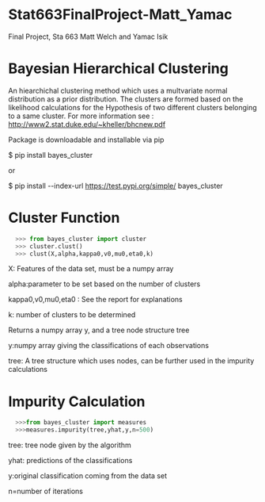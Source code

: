 # Stat663FinalProject-Matt_Yamac
Final Project, Sta 663 Matt Welch and Yamac Isik 

# Bayesian Hierarchical Clustering

An hiearchichal clustering method which uses a multvariate normal distribution as a prior distribution. The clusters are formed based on the likelihood calculations for the Hypothesis of two different clusters belonging to a same cluster. For more information see :
http://www2.stat.duke.edu/~kheller/bhcnew.pdf

Package is downloadable and installable via pip

$ pip install bayes_cluster

or

$ pip install --index-url https://test.pypi.org/simple/ bayes_cluster

# Cluster Function

```python
  >>> from bayes_cluster import cluster
  >>> cluster.clust()
  >>> clust(X,alpha,kappa0,v0,mu0,eta0,k)
   ```
X: Features of the data set, must be a numpy array

alpha:parameter to be set based on the number of clusters

kappa0,v0,mu0,eta0 : See the report for explanations

k: number of clusters to be determined


Returns a numpy array y, and a tree node structure tree

y:numpy array giving the classifications of each observations

tree: A tree structure which uses nodes, can be further used in the impurity calculations

# Impurity Calculation
```python
  >>>from bayes_cluster import measures
  >>>measures.impurity(tree,yhat,y,n=500)
  ```

tree: tree node given by the algorithm

yhat: predictions of the classifications

y:original classification coming from the data set

n=number of iterations







